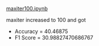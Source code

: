 [maxiter100.ipynb](code/maxiter100.ipynb)

maxiter increased to 100 and got   
- Accuracy = 40.46875
- F1 Score = 30.98827470686767
